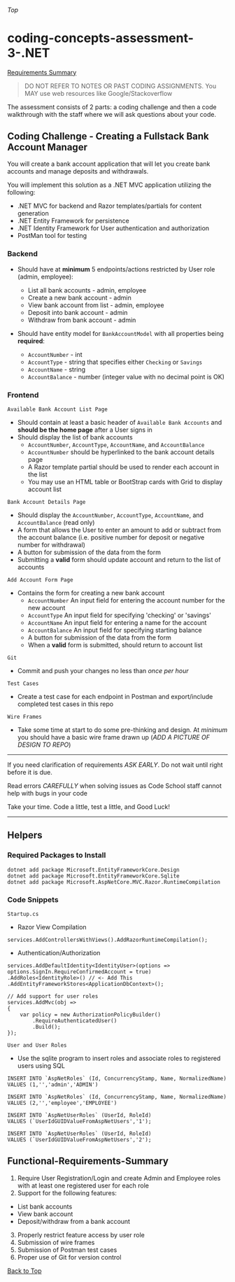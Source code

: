 ###### Top
# coding-concepts-assessment-3-.NET
[Requirements Summary](#Functional-Requirements-Summary)

> DO NOT REFER TO NOTES OR PAST CODING ASSIGNMENTS. You MAY use web resources like Google/Stackoverflow

The assessment consists of 2 parts: a coding challenge and then a code walkthrough with the staff where we will ask questions about your code.

## Coding Challenge - Creating a Fullstack Bank Account Manager
You will create a bank account application that will let you create bank accounts and manage deposits and withdrawals.

You will implement this solution as a .NET MVC application utilizing the following:
- .NET MVC for backend and Razor templates/partials for content generation
- .NET Entity Framework for persistence
- .NET Identity Framework for User authentication and authorization
- PostMan tool for testing

### Backend
- Should have at **minimum** 5 endpoints/actions restricted by User role (admin, employee):
  - List all bank accounts - admin, employee
  - Create a new bank account - admin
  - View bank account from list - admin, employee
  - Deposit into bank account - admin
  - Withdraw from bank account - admin

- Should have entity model for `BankAccountModel` with all properties being **required**:
  - `AccountNumber` - int
  - `AccountType` - string that specifies either `Checking` or `Savings`
  - `AccountName` - string
  - `AccountBalance` - number (integer value with no decimal point is OK)

### Frontend
  
`Available Bank Account List Page`
  - Should contain at least a basic header of `Available Bank Accounts` and **should be the home page** after a User signs in
  - Should display the list of bank accounts
    - `AccountNumber`, `AccountType`, `AccountName`, and `AccountBalance` 
    - `AccountNumber` should be hyperlinked to the bank account details page
    - A Razor template partial should be used to render each account in the list
    - You may use an HTML table or BootStrap cards with Grid to display account list
  
`Bank Account Details Page`
  - Should display the `AccountNumber`, `AccountType`, `AccountName`, and `AccountBalance` (read only)
  - A form that allows the User to enter an amount to add or subtract from the account balance (i.e. positive number for deposit or negative number for withdrawal)
  - A button for submission of the data from the form
  - Submitting a **valid** form should update account and return to the list of accounts

`Add Account Form Page`
- Contains the form for creating a new bank account
  - `AccountNumber` An input field for entering the account number for the new account
  - `AccountType` An input field for specifying 'checking' or 'savings'
  - `AccountName` An input field for entering a name for the account 
  - `AccountBalance` An input field for specifying starting balance
  - A button for submission of the data from the form
  - When a **valid** form is submitted, should return to account list
  
`Git`
- Commit and push your changes no less than *once per hour*

`Test Cases`
- Create a test case for each endpoint in Postman and export/include completed test cases in this repo
  
`Wire Frames`
- Take some time at start to do some pre-thinking and design. At *minimum* you should have a basic wire frame drawn up (*ADD A PICTURE OF DESIGN TO REPO*)
----------------------------------------------------------------------------------------------------
If you need clarification of requirements *ASK EARLY*. Do not wait until right before it is due.

Read errors *CAREFULLY* when solving issues as Code School staff cannot help with bugs in your code

Take your time. Code a little, test a little, and Good Luck!

----------------------------------------------------------------------------------------------------
## Helpers
### Required Packages to Install
```
dotnet add package Microsoft.EntityFrameworkCore.Design
dotnet add package Microsoft.EntityFrameworkCore.Sqlite
dotnet add package Microsoft.AspNetCore.MVC.Razor.RuntimeCompilation
```

### Code Snippets
`Startup.cs`
- Razor View Compilation
```
services.AddControllersWithViews().AddRazorRuntimeCompilation();
```

- Authentication/Authorization
```
services.AddDefaultIdentity<IdentityUser>(options => options.SignIn.RequireConfirmedAccount = true)
.AddRoles<IdentityRole>() // <- Add This 
.AddEntityFrameworkStores<ApplicationDbContext>();

// Add support for user roles
services.AddMvc(obj =>
{
	var policy = new AuthorizationPolicyBuilder()
		.RequireAuthenticatedUser()
		.Build();
});
```
`User and User Roles`
- Use the sqlite program to insert roles and associate roles to registered users using SQL
```
INSERT INTO `AspNetRoles` (Id, ConcurrencyStamp, Name, NormalizedName) VALUES (1,'','admin','ADMIN')

INSERT INTO `AspNetRoles` (Id, ConcurrencyStamp, Name, NormalizedName) VALUES (2,'','employee','EMPLOYEE')

INSERT INTO `AspNetUserRoles` (UserId, RoleId)
VALUES (`UserIdGUIDValueFromAspNetUsers','1');

INSERT INTO `AspNetUserRoles` (UserId, RoleId)
VALUES (`UserIdGUIDValueFromAspNetUsers','2');

```
## Functional-Requirements-Summary
1. Require User Registration/Login and create Admin and Employee roles with at least one registered user for each role
2. Support for the following features:
  - List bank accounts
  - View bank account
  - Deposit/withdraw from a bank account
3. Properly restrict feature access by user role
4. Submission of wire frames
5. Submission of Postman test cases
6. Proper use of Git for version control


[Back to Top](#Top)

